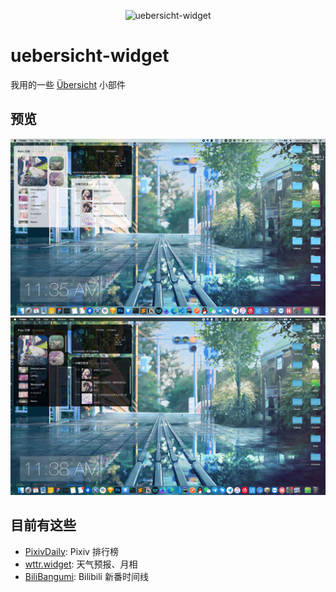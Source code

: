 <p align="center"><img src="https://count.getloli.com/get/@uebersicht-widget.github" alt="uebersicht-widget"></p>

# uebersicht-widget

我用的一些 [Übersicht](https://github.com/felixhageloh/uebersicht) 小部件

## 预览

<p>
  <img src="preview-light.jpg"><img src="preview-dark.jpg">
</p>

## 目前有这些
- [PixivDaily](widgets/PixivDaily.jsx): Pixiv 排行榜
- [wttr.widget](widgets/wttr.widget): 天气预报、月相
- [BiliBangumi](widgets/BiliBangumi.jsx): Bilibili 新番时间线
